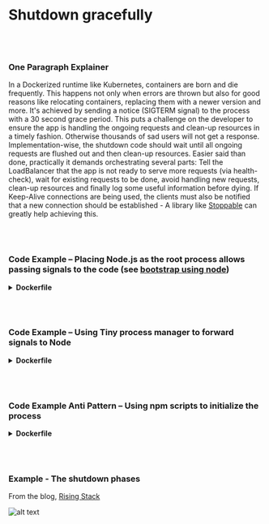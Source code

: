 # Shutdown gracefully

<br/><br/>

### One Paragraph Explainer

In a Dockerized runtime like Kubernetes, containers are born and die frequently. This happens not only when errors are thrown but also for good reasons like relocating containers, replacing them with a newer version and more. It's achieved by sending a notice (SIGTERM signal) to the process with a 30 second grace period. This puts a challenge on the developer to ensure the app is handling the ongoing requests and clean-up resources in a timely fashion. Otherwise thousands of sad users will not get a response. Implementation-wise, the shutdown code should wait until all ongoing requests are flushed out and then clean-up resources. Easier said than done, practically it demands orchestrating several parts: Tell the LoadBalancer that the app is not ready to serve more requests (via health-check), wait for existing requests to be done, avoid handling new requests, clean-up resources and finally log some useful information before dying. If Keep-Alive connections are being used, the clients must also be notified that a new connection should be established - A library like [Stoppable](https://github.com/hunterloftis/stoppable) can greatly help achieving this.

<br/><br/>


### Code Example – Placing Node.js as the root process allows passing signals to the code (see [bootstrap using node](./sections/docker/bootstrap-using-node.md))

<details>

<summary><strong>Dockerfile</strong></summary>

```dockerfile
FROM node:12-slim

# Build logic comes here

CMD ["node", "index.js"]
#This line above will make Node.js the root process (PID1)

```

</details>

<br/><br/>

### Code Example – Using Tiny process manager to forward signals to Node

<details>

<summary><strong>Dockerfile</strong></summary>

```dockerfile
FROM node:12-slim

# Build logic comes here

ENV TINI_VERSION v0.19.0
ADD https://github.com/krallin/tini/releases/download/${TINI_VERSION}/tini /tini
RUN chmod +x /tini
ENTRYPOINT ["/tini", "--"]

CMD ["node", "index.js"]
#Now Node will run a sub-process of TINI which acts as PID1

```

</details>

<br/><br/>

### Code Example Anti Pattern – Using npm scripts to initialize the process

<details>

<summary><strong>Dockerfile</strong></summary>

```dockerfile
FROM node:12-slim

# Build logic comes here

CMD ["npm", "start"]
#Now Node will run a sub-process of npm and won't receive signals

```

</details>

<br/><br/>

### Example - The shutdown phases

From the blog, [Rising Stack](https://blog.risingstack.com/graceful-shutdown-node-js-kubernetes/)

![alt text](./assets/images/Kubernetes-graceful-shutdown-flowchart.png)